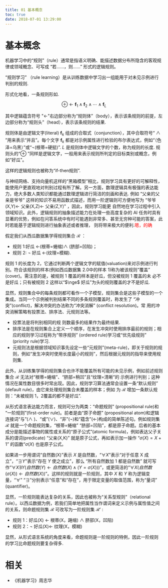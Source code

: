 ```yaml
---
title: 01 基本概念
toc: true
date: 2018-07-01 13:29:00
---
```



# 基本概念


机器学习中的“规则”（rule）通常是指语义明确、能描述数据分布所隐含的客观规律或领域概念、可写成 “若……，则……” 形式的逻辑规则。

“规则学习” （rule learning）是从训练数据中学习出一组能用于对未见示例进行判别的规则.

形式化地看，一条规则形如.

$$
\oplus \leftarrow \mathbf{f}_{1} \wedge \mathbf{f}_{2} \wedge \cdots \wedge \mathbf{f}_{L}
$$


其中逻辑蕴含符号 "$\leftarrow$"右边部分称为“规则体”（body），表示该条规则的前提，左边部分称为“规则头”（head），表示该条规则的结果.

规则体是由逻辑文字(literal) $\mathbf{f}_{k}$ 组成的合取式（conjunction），其中合取符号“ $\wedge$ ”用来表示“并且”。每个文字 $\mathbf{f}_{k}$ 都是对示例属性进行检验的布尔表达式，例如“（色泽=乌黑）”或“$\neg$(根蒂=硬挺)”. $L$ 是规则体中逻辑文字的个数，称为规则的长度. 规则头的“$\oplus$ ”同样是逻辑文字，一般用来表示规则所判定的目标类别或概念，例如“好瓜”。

这样的逻辑规则也被称为“if-then规则”.

与神经网络、支持向量机这样的“黑箱模型”相比，规则学习具有更好的可解释性，能使用户更直观地对判别过程有所了解。另一方面，数理逻辑具有极强的表达能力，绝大多数人类知识都能通过数理逻辑进行简洁的刻画和表达. 例如 “父亲的父亲是爷爷” 这样的知识不易用函数式描述，而用一阶逻辑则可方便地写为 “爷爷(X,Y)$\leftarrow$ 父亲(X,Z)$\leftarrow$ 父亲(Z,Y)" ，因此，规则学习能更 自然地在学习过程中引入领域知识。此外，逻辑规则的抽象描述能力在处理一些高度复杂的 AI 任务时具有显著的优势，例如在问答系统中有时可能遇到非常多、甚至无穷种可能的答案，此时若能基于逻辑规则进行抽象表述或者推理， 则将带来极大的便利.<span style="color:red;">嗯，的确</span>

假定我们从西瓜数据集学得规则集合 $\mathcal{R}$ ：

- 规则 1:好瓜 $\leftarrow$(根蒂=蜷缩)$\wedge$ (脐部=凹陷)；
- 规则 2: $\neg$ 好瓜 $\leftarrow$(纹理=模糊).

规则 1 的长度为 2，它通过判断两个逻辑文字的赋值(valuation)来对示例进行判别。符合该规则的样本(例如西瓜数据集 2.0中的样本 1)称为被该规则“覆盖” (cover)。需注意的是，被规则 1 覆盖的样本是好瓜，但没被规则 1 覆盖的未 必不是好瓜；只有被规则 2 这样以“$\nge$ 好瓜”为头的规则覆盖的才不是好瓜.



显然，规则集合中的每条规则都可看作一个子模型，规则集合是这些子模型的一个集成。当同一个示例被判别结果不同的多条规则覆盖时，称发生了 “冲突”(conflict)，解决冲突的办法称为“冲突消解” (conflict resolution)。常 用的冲突消解策略有投票法、排序法、元规则法等。
- 投票法是将判别相同的规 则数最多的结果作为最终结果.
- 排序法是在规则集合上定义一个顺序，在发生冲突时使用排序最前的规则；相应的规则学习过程称为“带序规则” (ordered rule)学习或“优先级规则” (priority rule)学习.
- 元规则法是根据领域知识事先设定一些“元规则”(meta-rule)，即关于规则的规则，例如“发生冲突时使用长度最小的规则”，然后根据元规则的指导来使用规则集.


此外，从训练集学得的规则集合也许不能覆盖所有可能的未见示例，例如前述规则集合 $\mathcal{R}$ 无法对“根蒂=蜷缩”、“脐部=稍凹”且“纹理=清晰”的 示例进行判别；这种情况在属性数目很多时常出现。因此，规则学习算法通常会设置一条“默认规则” (default rule)，由它来处理规则集合未覆盖的样本；例如 为 $\mathcal{R}$ 增加一条默认规则：“未被规则 1，2覆盖的都不是好瓜”.

从形式语言表达能力而言，规则可分为两类：“命题规则” (propositional rule)和 “一阶规则”(first-order rule)。前者是由“原子命题” (propositional atom)和逻辑连接词“与”($\wedge$ )、“或”($\vee$)、“非”($\neg$)和“蕴含”($\leftarrow$)构成的简单陈述句。例如规则集 $\mathcal{R}$ 就是一个命题规则集，“根蒂=蜷缩” “脐部=凹陷”，都是原子命题。后者的基本成分是能描述事物的属性或关系的“原子公式”(atomic formula)，例如表达父子关系的谓词(predicate) “父亲(X,K)” 就是原子公式，再如表示加一操作 “$\sigma(X)=X+1$” 的函数“$\sigma(X)$ 也是原子公式。

如果进一步用谓词“自然数(X)”表示 $X$ 是自然数，“$\forall X$”表示“对于任意 X 成立”，“$\exists Y$”表示“存在 $Y$ 使之成立”，那么 “所有自然数加 1 都是自然数” 就可写作“$\forall X\exists Y(自然数(Y)\leftarrow 自然数(X)\wedge(Y=\sigma(X)))$”，或更简洁的“$\forall X(自然数(\sigma(X))\leftarrow 自然数(X))$”。这样的规则就是一阶规则，其中 $X$ 和 $Y$ 称为逻辑变量，“$\forall$” “$\exists$”分别表示“任意”和“存在”，用于限定变量的取值范围，称为“量词” (quantifier)。

显然，一阶规则能表达复杂的关系，因此也被称为“关系型规则”（relational rule）。以西瓜数据为例，若我们简单地把属性当作谓词来定义示例与属性值之间的关系，则命题规则集 $\mathcal{R}$ 可改写为一阶规则集 $\mathcal{R}'$ :

- 规则 1：好瓜(X) $\leftarrow$ 根蒂(X，踡缩) $\wedge$ 脐部(X，凹陷)
- 规则 2：$\neg$ 好瓜(X)$\leftarrow$ 纹理(X，模糊)

显然，从形式语言系统的角度来看，命题规则是一阶规则的特例，因此一阶规则 的学习比命题规则要复杂得多.






# 相关

- 《机器学习》周志华
